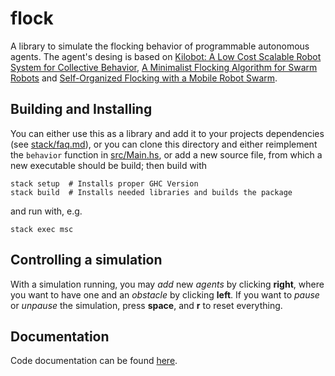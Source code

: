 # flock
A library to simulate the flocking behavior of programmable autonomous agents.
The agent's desing is based on
[Kilobot: A Low Cost Scalable Robot System for Collective Behavior](https://dash.harvard.edu/bitstream/handle/1/9367001/rubenstein_kilobotlow.pdf?sequence=1),
[A Minimalist Flocking Algorithm for Swarm Robots](https://pdfs.semanticscholar.org/a640/6e3955b1572977addfb2fecb7730262f420e.pdf) and
[Self-Organized Flocking with a Mobile Robot Swarm](http://www.kovan.ceng.metu.edu.tr/pub/pdf/kobot_aamas08.pdf).

## Building and Installing

You can either use this as a library and add it to your projects dependencies (see [stack/faq.md](https://github.com/commercialhaskell/stack/blob/master/doc/faq.md)),
or you can clone this directory and either reimplement the `behavior` function in [src/Main.hs](https://github.com/SRechenberger/flock/blob/master/src/Main.hs), or add a new source file, from which a new executable should be build; then build with 

    stack setup  # Installs proper GHC Version
    stack build  # Installs needed libraries and builds the package

and run with, e.g.

    stack exec msc

## Controlling a simulation
With a simulation running, you may *add* new *agents* by clicking **right**, where you want to have one and an *obstacle* by clicking **left**.
If you want to *pause* or *unpause* the simulation, press **space**, and **r** to reset everything.

## Documentation
Code documentation can be found [here](https://srechenberger.github.io/flock).
